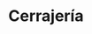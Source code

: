 ---
title: "Cerrajería"
url: /ciudad-autonoma-de-buenos-aires/cerrajeria-montaneses/
shop: Schlüsseldienst
---